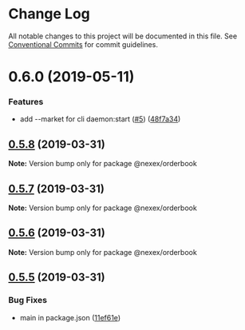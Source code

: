 # Change Log

All notable changes to this project will be documented in this file.
See [Conventional Commits](https://conventionalcommits.org) for commit guidelines.

# 0.6.0 (2019-05-11)


### Features

* add --market for cli daemon:start ([#5](https://github.com/NexexBuilder/nexex-mono/issues/5)) ([48f7a34](https://github.com/NexexBuilder/nexex-mono/commit/48f7a34))





## [0.5.8](https://bitbucket.org/dex-union/dexunion-mono/compare/@nexex/orderbook@0.5.7...@nexex/orderbook@0.5.8) (2019-03-31)

**Note:** Version bump only for package @nexex/orderbook





## [0.5.7](https://bitbucket.org/dex-union/dexunion-mono/compare/@nexex/orderbook@0.5.6...@nexex/orderbook@0.5.7) (2019-03-31)

**Note:** Version bump only for package @nexex/orderbook





## [0.5.6](https://bitbucket.org/dex-union/dexunion-mono/compare/@nexex/orderbook@0.5.5...@nexex/orderbook@0.5.6) (2019-03-31)

**Note:** Version bump only for package @nexex/orderbook





## [0.5.5](https://bitbucket.org/dex-union/dexunion-mono/compare/@nexex/orderbook@0.5.4...@nexex/orderbook@0.5.5) (2019-03-31)


### Bug Fixes

* main in package.json ([11ef61e](https://bitbucket.org/dex-union/dexunion-mono/commits/11ef61e))
